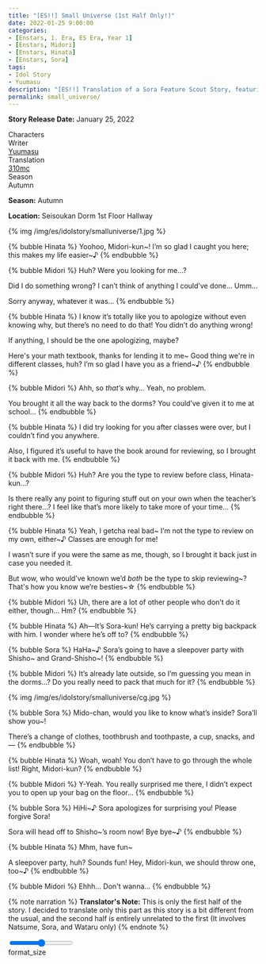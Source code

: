 ```yaml
---
title: "[ES!!] Small Universe (1st Half Only!)"
date: 2022-01-25 9:00:00
categories:
- [Enstars, 1. Era, ES Era, Year 1]
- [Enstars, Midori]
- [Enstars, Hinata]
- [Enstars, Sora]
tags:
- Idol Story
- Yuumasu
description: "[ES!!] Translation of a Sora Feature Scout Story, featuring Hinata and Midori. This is only the first half of the story."
permalink: small_universe/
---
```


<p class="releasedate"><b>Story Release Date:</b> January 25, 2022</p>

<div class="three-wrapper" style="--storyColor:#5ac189;--storyColor-rgb:90,193,137;--storyColor-h:147.4;--storyColor-s:45.4%;--storyColor-l:55.5%;">
    <div class="info-area">
        <div class="info">
            <div class="info-item characters">
                <div class="label">
                    Characters
                </div>
                <div class="value">
                    <a href="/categories/Enstars/Sora" character="Sora"></a>
                    <a href="/categories/Enstars/Midori" character="Midori"></a>
                    <a href="/categories/Enstars/Hinata" character="Hinata"></a>
                </div>
            </div>
            <div class="info-item one">
                <div class="label">
                    Writer
                </div>
                <div class="value">
                    <a href="/tags/Yuumasu/">Yuumasu</a>
                </div>
            </div>
            <div class="info-item two">
                <div class="label">
                    Translation
                </div>
                <div class="value">
                    <a href="/about">310mc</a>
                </div>
            </div>
            <div class="info-item three">
                <div class="label">
                   Season
                </div>
                <div class="value">
                    Autumn
                </div>
            </div>
        </div>
    </div>
</div>

<!-- more -->

<div class="msr-season autumn">
    <p><span><b>Season:</b> Autumn</span></p>
</div>
<div class="msr-location">
    <p><span><b>Location:</b> Seisoukan Dorm 1st Floor Hallway</span></p>
</div>

{% img /img/es/idolstory/smalluniverse/1.jpg %}

{% bubble Hinata %}
Yoohoo, Midori-kun\~! I’m so glad I caught you here; this makes my life easier\~♪
{% endbubble %}

{% bubble Midori %}
Huh? Were you looking for me…?

Did I do something wrong? I can’t think of anything I could’ve done… Umm…

Sorry anyway, whatever it was…
{% endbubble %}

{% bubble Hinata %}
I know it’s totally like you to apologize without even knowing why, but there’s no need to do that! You didn’t do anything wrong!

If anything, I should be the one apologizing, maybe?

Here's your math textbook, thanks for lending it to me\~ Good thing we're in different classes, huh? I’m so glad I have you as a friend\~♪
{% endbubble %}

{% bubble Midori %}
Ahh, so *that’s* why… Yeah, no problem.

You brought it all the way back to the dorms? You could’ve given it to me at school…
{% endbubble %}

{% bubble Hinata %}
I did try looking for you after classes were over, but I couldn’t find you anywhere.

Also, I figured it’s useful to have the book around for reviewing, so I brought it back with me.
{% endbubble %}

{% bubble Midori %}
Huh? Are you the type to review before class, Hinata-kun…?

Is there really any point to figuring stuff out on your own when the teacher’s right there…? I feel like that’s more likely to take more of your time…
{% endbubble %}

{% bubble Hinata %}
Yeah, I getcha real bad\~ I’m not the type to review on my own, either\~♪ Classes are enough for me!

I wasn’t sure if you were the same as me, though, so I brought it back just in case you needed it.

But wow, who would’ve known we’d *both* be the type to skip reviewing\~? That's how you know we’re besties\~☆
{% endbubble %}

{% bubble Midori %}
Uh, there are a lot of other people who don’t do it either, though… Hm?
{% endbubble %}

{% bubble Hinata %}
Ah—It’s Sora-kun! He’s carrying a pretty big backpack with him. I wonder where he’s off to?
{% endbubble %}

{% bubble Sora %}
HaHa\~♪ Sora’s going to have a sleepover party with Shisho\~ and Grand-Shisho\~!
{% endbubble %}

{% bubble Midori %}
It’s already late outside, so I’m guessing you mean in the dorms…? Do you really need to pack that much for it?
{% endbubble %}

{% img /img/es/idolstory/smalluniverse/cg.jpg %}

{% bubble Sora %}
Mido-chan, would you like to know what’s inside? Sora’ll show you~!

There’s a change of clothes, toothbrush and toothpaste, a cup, snacks, and—
{% endbubble %}

{% bubble Hinata %}
Woah, woah! You don’t have to go through the whole list! Right, Midori-kun?
{% endbubble %}

{% bubble Midori %}
Y-Yeah. You really surprised me there, I didn’t expect you to open up your bag on the floor…
{% endbubble %}

{% bubble Sora %}
HiHi~♪ Sora apologizes for surprising you! Please forgive Sora!

Sora will head off to Shisho\~’s room now! Bye bye\~♪
{% endbubble %}

{% bubble Hinata %}
Mhm, have fun~

A sleepover party, huh? Sounds fun! Hey, Midori-kun, we should throw one, too~♪
{% endbubble %}

{% bubble Midori %}
Ehhh… Don't wanna…
{% endbubble %}

{% note narration %}
**Translator's Note:** This is only the first half of the story. I decided to translate only this part as this story is a bit different from the usual, and the second half is entirely unrelated to the first (It involves Natsume, Sora, and Wataru only)
{% endnote %}

<div class="navigation2">
    <div class="toolbar-wrapper">
        <div class="slider-container">
            <input type="range" min="1" max="5" value="3" class="slider">
        </div>
        <div class="toolbar">
            <a target="_blank" href="/translations/#Index" class="home-button" title="Translations Masterlist"><i class="fa fa-home"></i></a>
            <div class="toolbar__section">
                <a id="sliderDrop">
                    <span class="material-icons-round" title="Text Size">format_size</span>
                </a>
            </div>
            <a href="#top" class="top-arrow" title="Back to Top"><i class="fa fa-arrow-up"></i></a>
        </div>
    </div>
</div>
